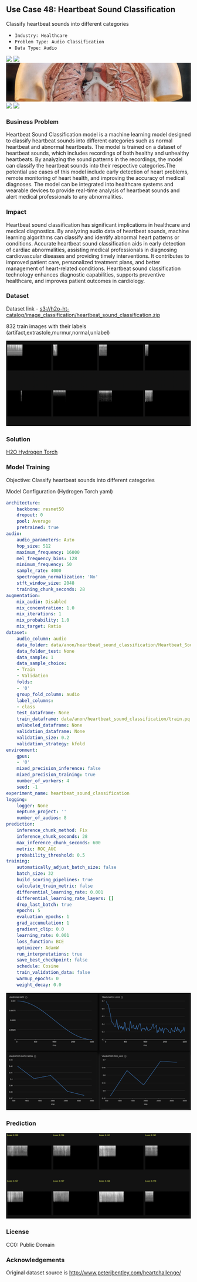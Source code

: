 ## Use Case 48: Heartbeat Sound Classification

Classify heartbeat sounds into different categories

- `Industry: Healthcare`
- `Problem Type: Audio Classification`
- `Data Type: Audio`

![](https://github.com/h2oai/ht-catalog/blob/646864e3c695f7c721514159bd6c59520dab7438/Assets/use-cases/heartbeat_sound_classification/cover.png)
![](https://github.com/h2oai/ht-catalog/blob/646864e3c695f7c721514159bd6c59520dab7438/Assets/use-cases/heartbeat_sound_classification/cover.jpg)
![](https://github.com/h2oai/ht-catalog/blob/646864e3c695f7c721514159bd6c59520dab7438/Assets/use-cases/heartbeat_sound_classification/cover.jpeg)
![](https://github.com/h2oai/ht-catalog/blob/646864e3c695f7c721514159bd6c59520dab7438/Assets/use-cases/heartbeat_sound_classification/cover.webp)
![](https://github.com/h2oai/ht-catalog/blob/646864e3c695f7c721514159bd6c59520dab7438/Assets/use-cases/heartbeat_sound_classification/cover)

### Business Problem 

Heartbeat Sound Classification model is a machine learning model designed to classify heartbeat sounds into different categories such as normal heartbeat and abnormal heartbeats. The model is trained on a dataset of heartbeat sounds, which includes recordings of both healthy and unhealthy heartbeats. By analyzing the sound patterns in the recordings, the model can classify the heartbeat sounds into their respective categories.The potential use cases of this model include early detection of heart problems, remote monitoring of heart health, and improving the accuracy of medical diagnoses. The model can be integrated into healthcare systems and wearable devices to provide real-time analysis of heartbeat sounds and alert medical professionals to any abnormalities.

### Impact

Heartbeat sound classification has significant implications in healthcare and medical diagnostics. By analyzing audio data of heartbeat sounds, machine learning algorithms can classify and identify abnormal heart patterns or conditions. Accurate heartbeat sound classification aids in early detection of cardiac abnormalities, assisting medical professionals in diagnosing cardiovascular diseases and providing timely interventions. It contributes to improved patient care, personalized treatment plans, and better management of heart-related conditions. Heartbeat sound classification technology enhances diagnostic capabilities, supports preventive healthcare, and improves patient outcomes in cardiology.

### Dataset

Dataset link - [s3://h2o-ht-catalog/image_classification/heartbeat_sound_classification.zip](https://h2o-ht-catalog.s3.amazonaws.com/image_classification/heartbeat_sound_classification.zip)

832 train images with their labels (artifact,extrastole,murmur,normal,unlabel) 

![train data](https://github.com/h2oai/ht-catalog/blob/646864e3c695f7c721514159bd6c59520dab7438/Assets/use-cases/heartbeat_sound_classification/train%20data.png)

### Solution

[H2O Hydrogen Torch](https://docs.h2o.ai/h2o-hydrogen-torch/)

### Model Training

Objective: Classify heartbeat sounds into different categories

Model Configuration (Hydrogen Torch yaml)

```yaml
architecture:
    backbone: resnet50
    dropout: 0
    pool: Average
    pretrained: true
audio:
    audio_parameters: Auto
    hop_size: 512
    maximum_frequency: 16000
    mel_frequency_bins: 128
    minimum_frequency: 50
    sample_rate: 4000
    spectrogram_normalization: 'No'
    stft_window_size: 2048
    training_chunk_seconds: 28
augmentation:
    mix_audio: Disabled
    mix_concentration: 1.0
    mix_iterations: 1
    mix_probability: 1.0
    mix_target: Ratio
dataset:
    audio_column: audio
    data_folder: data/anon/heartbeat_sound_classification/Heartbeat_Sound/
    data_folder_test: None
    data_sample: 1
    data_sample_choice:
    - Train
    - Validation
    folds:
    - '0'
    group_fold_column: audio
    label_columns:
    - class
    test_dataframe: None
    train_dataframe: data/anon/heartbeat_sound_classification/train.pq
    unlabeled_dataframe: None
    validation_dataframe: None
    validation_size: 0.2
    validation_strategy: kfold
environment:
    gpus:
    - '0'
    mixed_precision_inference: false
    mixed_precision_training: true
    number_of_workers: 4
    seed: -1
experiment_name: heartbeat_sound_classification
logging:
    logger: None
    neptune_project: ''
    number_of_audios: 8
prediction:
    inference_chunk_method: Fix
    inference_chunk_seconds: 28
    max_inference_chunk_seconds: 600
    metric: ROC_AUC
    probability_threshold: 0.5
training:
    automatically_adjust_batch_size: false
    batch_size: 32
    build_scoring_pipelines: true
    calculate_train_metric: false
    differential_learning_rate: 0.001
    differential_learning_rate_layers: []
    drop_last_batch: true
    epochs: 5
    evaluation_epochs: 1
    grad_accumulation: 1
    gradient_clip: 0.0
    learning_rate: 0.001
    loss_function: BCE
    optimizer: AdamW
    run_interpretations: true
    save_best_checkpoint: false
    schedule: Cosine
    train_validation_data: false
    warmup_epochs: 0
    weight_decay: 0.0

```

![chart](https://github.com/h2oai/ht-catalog/blob/646864e3c695f7c721514159bd6c59520dab7438/Assets/use-cases/heartbeat_sound_classification/chart.png)


### Prediction

![Predictions](https://github.com/h2oai/ht-catalog/blob/646864e3c695f7c721514159bd6c59520dab7438/Assets/use-cases/heartbeat_sound_classification/Validation%20Predictions.png)

### License

CC0: Public Domain

### Acknowledgements

Original dataset source is http://www.peterjbentley.com/heartchallenge/
